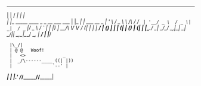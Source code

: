
 _                                          __       _             
| |                                        / _|     | |            
| |__   _____      ____ _ _ __ ___    ___ | |_    __| | ___   __ _ 
| '_ \ / _ \ \ /\ / / _` | '__/ _ \  / _ \|  _|  / _` |/ _ \ / _` |
| |_) |  __/\ V  V / (_| | | |  __/ | (_) | |   | (_| | (_) | (_| |
|_.__/ \___| \_/\_/ \__,_|_|  \___|  \___/|_|    \__,_|\___/ \__, |
                                                              __/ |
                                                             |___/ 



     |\_/|                  
     | @ @   Woof! 
     |   <>              _  
     |  _/\------____ ((| |))
     |               `--' |   
 ____|_       ___|   |___.' 
/_/_____/____/_______|    

